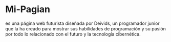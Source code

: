 # Mi-Pagian
es una página web futurista diseñada por Deivids, un programador junior que la ha creado para mostrar sus habilidades de programación y su pasión por todo lo relacionado con el futuro y la tecnología cibernética.
